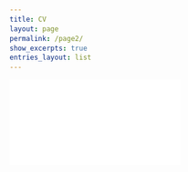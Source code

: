```yaml
---
title: CV
layout: page
permalink: /page2/
show_excerpts: true
entries_layout: list
---
```

![cv](CV_Ludivine_Robert.pdf)

